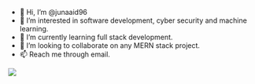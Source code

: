 - 👋 Hi, I’m @junaaid96
- 👀 I’m interested in software development, cyber security and machine learning.
- 🌱 I’m currently learning full stack development.
- 💞️ I’m looking to collaborate on any MERN stack project.
- 📫 Reach me through email.

![](https://komarev.com/ghpvc/?username=junaaid96)

<!---
junaaid96/junaaid96 is a ✨ special ✨ repository because its `README.md` (this file) appears on your GitHub profile.
You can click the Preview link to take a look at your changes.
--->
